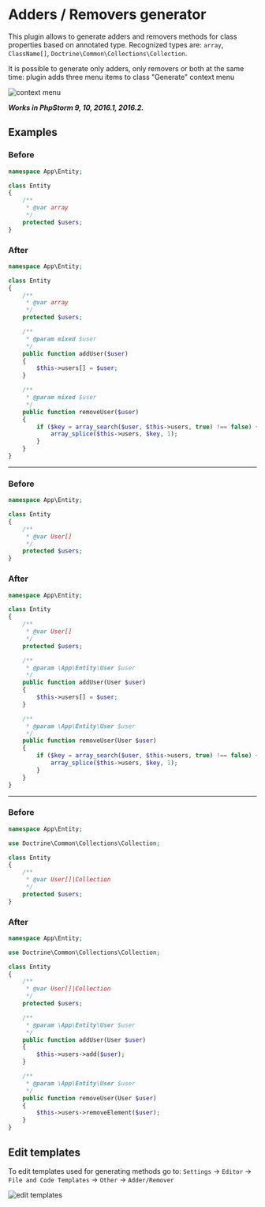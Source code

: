 # Adders / Removers generator

This plugin allows to generate adders and removers methods for class properties based on annotated type.
Recognized types are: `array`, `ClassName[]`, `Doctrine\Common\Collections\Collection`.

It is possible to generate only adders, only removers or both at the same time: plugin adds three menu items to class "Generate" context menu

![context menu](https://i.imgur.com/ExPnHNN.png)


*__Works in PhpStorm 9, 10, 2016.1, 2016.2.__*

## Examples

### Before

```php
namespace App\Entity;

class Entity
{
    /**
     * @var array
     */
    protected $users;
}
```
### After

```php
namespace App\Entity;

class Entity
{
    /**
     * @var array
     */
    protected $users;

    /**
     * @param mixed $user
     */
    public function addUser($user)
    {
        $this->users[] = $user;
    }

    /**
     * @param mixed $user
     */
    public function removeUser($user)
    {
        if ($key = array_search($user, $this->users, true) !== false) {
            array_splice($this->users, $key, 1);
        }
    }
}
```
---
### Before

```php
namespace App\Entity;

class Entity
{
    /**
     * @var User[]
     */
    protected $users;
}
```

### After

```php
namespace App\Entity;

class Entity
{
    /**
     * @var User[]
     */
    protected $users;

    /**
     * @param \App\Entity\User $user
     */
    public function addUser(User $user)
    {
        $this->users[] = $user;
    }

    /**
     * @param \App\Entity\User $user
     */
    public function removeUser(User $user)
    {
        if ($key = array_search($user, $this->users, true) !== false) {
            array_splice($this->users, $key, 1);
        }
    }
}
```
---
### Before

```php
namespace App\Entity;

use Doctrine\Common\Collections\Collection;

class Entity
{
    /**
     * @var User[]|Collection
     */
    protected $users;
}
```

### After

```php
namespace App\Entity;

use Doctrine\Common\Collections\Collection;

class Entity
{
    /**
     * @var User[]|Collection
     */
    protected $users;

    /**
     * @param \App\Entity\User $user
     */
    public function addUser(User $user)
    {
        $this->users->add($user);
    }

    /**
     * @param \App\Entity\User $user
     */
    public function removeUser(User $user)
    {
        $this->users->removeElement($user);
    }
}
```

## Edit templates
To edit templates used for generating methods go to:
`Settings` -> `Editor` -> `File and Code Templates` -> `Other` -> `Adder/Remover`

![edit templates](https://i.imgur.com/Ss4NOHD.png)
